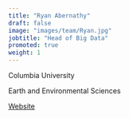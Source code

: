 ```yaml
---
title: "Ryan Abernathy"
draft: false
image: "images/team/Ryan.jpg"
jobtitle: "Head of Big Data"
promoted: true
weight: 1
---
```



Columbia University

Earth and Environmental Sciences

[Website](https://rabernat.github.io/) 
